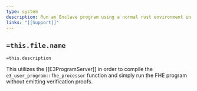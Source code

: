 ```yaml
---
type: system
description: Run an Enclave program using a normal rust environment in a non verifiable way
links: "[[Support]]"
---
```

## `=this.file.name`

`=this.description`

This utilizes the [[E3ProgramServer]] in order to compile the `e3_user_program::fhe_processor` function and simply run the FHE program without emitting verification proofs.